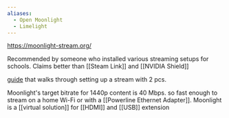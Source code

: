 ```yaml
---
aliases:
  - Open Moonlight
  - Limelight
---
```


https://moonlight-stream.org/

Recommended by someone who installed various streaming setups for schools.
Claims better than [[Steam Link]] and [[NVIDIA Shield]]

[guide](https://evanw.com/how-to-stream-games-from-your-gaming-pc-to-any-device-in-your-home/) that walks through setting up a stream with 2 pcs.

Moonlight's target bitrate for 1440p content is 40 Mbps. so fast enough to stream on a home Wi-Fi or with a [[Powerline Ethernet Adapter]].
Moonlight is a [[virtual solution]] for [[HDMI]] and [[USB]] extension